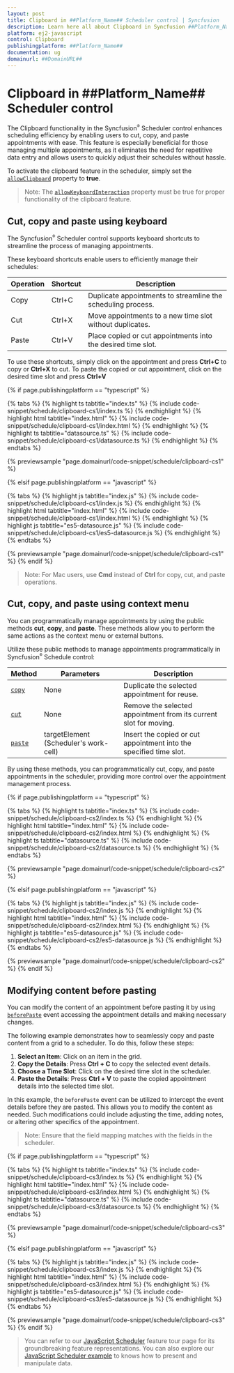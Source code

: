 ```yaml
---
layout: post
title: Clipboard in ##Platform_Name## Scheduler control | Syncfusion
description: Learn here all about Clipboard in Syncfusion ##Platform_Name## Scheduler control of Syncfusion Essential JS 2 and more.
platform: ej2-javascript
control: Clipboard 
publishingplatform: ##Platform_Name##
documentation: ug
domainurl: ##DomainURL##
---
```


# Clipboard in ##Platform_Name## Scheduler control

The Clipboard functionality in the Syncfusion<sup style="font-size:70%">&reg;</sup> Scheduler control enhances scheduling efficiency by enabling users to cut, copy, and paste appointments with ease. This feature is especially beneficial for those managing multiple appointments, as it eliminates the need for repetitive data entry and allows users to quickly adjust their schedules without hassle.

To activate the clipboard feature in the scheduler, simply set the [`allowClipboard`](https://ej2.syncfusion.com/documentation/api/schedule/#allowclipboard) property to **true**.

>Note: The [`allowKeyboardInteraction`](https://ej2.syncfusion.com/documentation/api/schedule/#allowkeyboardinteraction) property must be true for proper functionality of the clipboard feature.

## Cut, copy and paste using keyboard

The Syncfusion<sup style="font-size:70%">&reg;</sup> Scheduler control supports keyboard shortcuts to streamline the process of managing appointments.

These keyboard shortcuts enable users to efficiently manage their schedules:

| Operation | Shortcut | Description                                                      |
|-----------|----------|------------------------------------------------------------------|
| Copy      | Ctrl+C   | Duplicate appointments to streamline the scheduling process.     |
| Cut       | Ctrl+X   | Move appointments to a new time slot without duplicates.         |
| Paste     | Ctrl+V   | Place copied or cut appointments into the desired time slot.     |

To use these shortcuts, simply click on the appointment and press **Ctrl+C** to copy or **Ctrl+X** to cut. To paste the copied or cut appointment, click on the desired time slot and press **Ctrl+V**

{% if page.publishingplatform == "typescript" %}

 {% tabs %} 
{% highlight ts tabtitle="index.ts" %}
{% include code-snippet/schedule/clipboard-cs1/index.ts %}
{% endhighlight %}
{% highlight html tabtitle="index.html" %}
{% include code-snippet/schedule/clipboard-cs1/index.html %}
{% endhighlight %}
{% highlight ts tabtitle="datasource.ts" %}
{% include code-snippet/schedule/clipboard-cs1/datasource.ts %}
{% endhighlight %}
{% endtabs %}
        
{% previewsample "page.domainurl/code-snippet/schedule/clipboard-cs1" %}

{% elsif page.publishingplatform == "javascript" %}

{% tabs %}
{% highlight js tabtitle="index.js" %}
{% include code-snippet/schedule/clipboard-cs1/index.js %}
{% endhighlight %}
{% highlight html tabtitle="index.html" %}
{% include code-snippet/schedule/clipboard-cs1/index.html %}
{% endhighlight %}
{% highlight js tabtitle="es5-datasource.js" %}
{% include code-snippet/schedule/clipboard-cs1/es5-datasource.js %}
{% endhighlight %}
{% endtabs %}

{% previewsample "page.domainurl/code-snippet/schedule/clipboard-cs1" %}
{% endif %}

>Note: For Mac users, use **Cmd** instead of **Ctrl** for copy, cut, and paste operations.

## Cut, copy, and paste using context menu

You can programmatically manage appointments by using the public methods **cut**, **copy**, and **paste**. These methods allow you to perform the same actions as the context menu or external buttons.

Utilize these public methods to manage appointments programmatically in Syncfusion<sup style="font-size:70%">&reg;</sup> Schedule control:

| Method | Parameters                     | Description                                                                                     |
|--------|--------------------------------|-------------------------------------------------------------------------------------------------|
| [`copy`](https://ej2.syncfusion.com/documentation/api/schedule/#copy)   | None                           | Duplicate the selected appointment for reuse.                                                   |
| [`cut`](https://ej2.syncfusion.com/documentation/api/schedule/#cut)    | None                           | Remove the selected appointment from its current slot for moving.                               |
| [`paste`](https://ej2.syncfusion.com/documentation/api/schedule/#paste)  | targetElement (Scheduler's work-cell) | Insert the copied or cut appointment into the specified time slot.                              |

By using these methods, you can programmatically cut, copy, and paste appointments in the scheduler, providing more control over the appointment management process.

{% if page.publishingplatform == "typescript" %}

 {% tabs %} 
{% highlight ts tabtitle="index.ts" %}
{% include code-snippet/schedule/clipboard-cs2/index.ts %}
{% endhighlight %}
{% highlight html tabtitle="index.html" %}
{% include code-snippet/schedule/clipboard-cs2/index.html %}
{% endhighlight %}
{% highlight ts tabtitle="datasource.ts" %}
{% include code-snippet/schedule/clipboard-cs2/datasource.ts %}
{% endhighlight %}
{% endtabs %}
        
{% previewsample "page.domainurl/code-snippet/schedule/clipboard-cs2" %}

{% elsif page.publishingplatform == "javascript" %}

{% tabs %}
{% highlight js tabtitle="index.js" %}
{% include code-snippet/schedule/clipboard-cs2/index.js %}
{% endhighlight %}
{% highlight html tabtitle="index.html" %}
{% include code-snippet/schedule/clipboard-cs2/index.html %}
{% endhighlight %}
{% highlight js tabtitle="es5-datasource.js" %}
{% include code-snippet/schedule/clipboard-cs2/es5-datasource.js %}
{% endhighlight %}
{% endtabs %}

{% previewsample "page.domainurl/code-snippet/schedule/clipboard-cs2" %}
{% endif %}

## Modifying content before pasting

You can modify the content of an appointment before pasting it by using [`beforePaste`](https://ej2.syncfusion.com/documentation/api/schedule/#beforepaste) event accessing the appointment details and making necessary changes.

The following example demonstrates how to seamlessly copy and paste content from a grid to a scheduler. To do this, follow these steps:

1. **Select an Item**: Click on an item in the grid.
2. **Copy the Details**: Press **Ctrl + C** to copy the selected event details.
3. **Choose a Time Slot**: Click on the desired time slot in the scheduler.
4. **Paste the Details**: Press **Ctrl + V** to paste the copied appointment details into the selected time slot.

In this example, the `beforePaste` event can be utilized to intercept the event details before they are pasted. This allows you to modify the content as needed. Such modifications could include adjusting the time, adding notes, or altering other specifics of the appointment.

>Note: Ensure that the field mapping matches with the fields in the scheduler.

{% if page.publishingplatform == "typescript" %}

 {% tabs %} 
{% highlight ts tabtitle="index.ts" %}
{% include code-snippet/schedule/clipboard-cs3/index.ts %}
{% endhighlight %}
{% highlight html tabtitle="index.html" %}
{% include code-snippet/schedule/clipboard-cs3/index.html %}
{% endhighlight %}
{% highlight ts tabtitle="datasource.ts" %}
{% include code-snippet/schedule/clipboard-cs3/datasource.ts %}
{% endhighlight %}
{% endtabs %}
        
{% previewsample "page.domainurl/code-snippet/schedule/clipboard-cs3" %}

{% elsif page.publishingplatform == "javascript" %}

{% tabs %}
{% highlight js tabtitle="index.js" %}
{% include code-snippet/schedule/clipboard-cs3/index.js %}
{% endhighlight %}
{% highlight html tabtitle="index.html" %}
{% include code-snippet/schedule/clipboard-cs3/index.html %}
{% endhighlight %}
{% highlight js tabtitle="es5-datasource.js" %}
{% include code-snippet/schedule/clipboard-cs3/es5-datasource.js %}
{% endhighlight %}
{% endtabs %}

{% previewsample "page.domainurl/code-snippet/schedule/clipboard-cs3" %}
{% endif %}


> You can refer to our [JavaScript Scheduler](https://www.syncfusion.com/javascript-ui-controls/js-scheduler) feature tour page for its groundbreaking feature representations. You can also explore our [JavaScript Scheduler example](https://ej2.syncfusion.com/demos/#/material/schedule/overview.html) to knows how to present and manipulate data.
